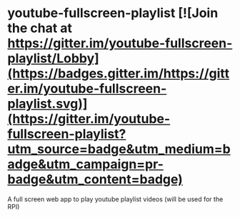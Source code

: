# youtube-fullscreen-playlist  [![Join the chat at https://gitter.im/youtube-fullscreen-playlist/Lobby](https://badges.gitter.im/https://gitter.im/youtube-fullscreen-playlist.svg)](https://gitter.im/youtube-fullscreen-playlist?utm_source=badge&utm_medium=badge&utm_campaign=pr-badge&utm_content=badge)
A full screen web app to play youtube playlist videos (will be used for the RPI) 
